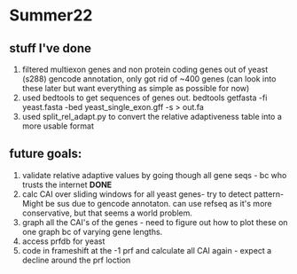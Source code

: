 # Summer22
## stuff I've done
1. filtered multiexon genes and non protein coding genes out of yeast (s288) gencode annotation, only got rid of ~400 genes (can look into these later but want everything as simple as possible for now)
2. used bedtools to get sequences of genes out. 
   bedtools getfasta -fi yeast.fasta -bed  yeast_single_exon.gff -s > out.fa 
3. used split_rel_adapt.py to convert the relative adaptiveness table into a more usable format

## future goals: 
1. validate relative adaptive values by going though all gene seqs - bc who trusts the internet **DONE**
2. calc CAI over sliding windows for all yeast genes- try to detect pattern- Might be sus due to gencode annotaton. can use refseq as it's more conservative, but that seems a world problem. 
3. graph all the CAI's of the genes - need to figure out how to plot these on one graph bc of varying gene lengths. 
4. access prfdb for yeast
5. code in frameshift at the -1 prf and calculate all CAI again - expect a decline around the prf loction

